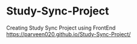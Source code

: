 # Study-Sync-Project
Creating Study Sync Project using FrontEnd
https://parveen020.github.io/Study-Sync-Project/

